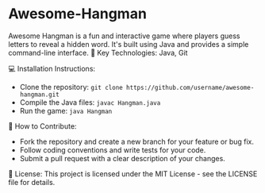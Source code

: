 # Awesome-Hangman
Awesome Hangman is a fun and interactive game where players guess letters to reveal a hidden word. It's built using Java and provides a simple command-line interface.
🔧 Key Technologies:
   Java, Git

💻 Installation Instructions:
   - Clone the repository: `git clone https://github.com/username/awesome-hangman.git`
   - Compile the Java files: `javac Hangman.java`
   - Run the game: `java Hangman`

🤝 How to Contribute:
   - Fork the repository and create a new branch for your feature or bug fix.
   - Follow coding conventions and write tests for your code.
   - Submit a pull request with a clear description of your changes.

📄 License:
   This project is licensed under the MIT License - see the LICENSE file for details.
